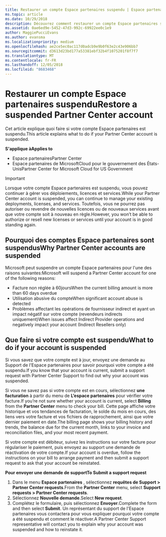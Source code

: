 ```yaml
---
title: Restaurer un compte Espace partenaires suspendu | Espace partenaires
ms.topic: article
ms.date: 10/29/2018
description: Découvrez comment restaurer un compte Espace partenaires suspendu, pourquoi un compte peut être suspendu et comment utiliser votre compte pendant la suspension.
ms.assetid: 0ae6ed9e-5452-47d3-992c-69922ee0c1e9
author: MaggiePucciEvans
ms.author: evansma
ms.localizationpriority: medium
ms.openlocfilehash: ae2ce5ec0ac117d0adcb9e9b0f63e2c43e906bb7
ms.sourcegitcommit: d3613d23bd177a53381ebf32b4f1075201f8f7f7
ms.translationtype: MT
ms.contentlocale: fr-FR
ms.lasthandoff: 12/05/2018
ms.locfileid: "8683468"
---
```

# <a name="restore-a-suspended-partner-center-account"></a><span data-ttu-id="51c87-103">Restaurer un compte Espace partenaires suspendu</span><span class="sxs-lookup"><span data-stu-id="51c87-103">Restore a suspended Partner Center account</span></span>

<span data-ttu-id="51c87-104">Cet article explique quoi faire si votre compte Espace partenaires est suspendu.</span><span class="sxs-lookup"><span data-stu-id="51c87-104">This article explains what to do if your Partner Center account is suspended.</span></span>

**<span data-ttu-id="51c87-105">S'applique à</span><span class="sxs-lookup"><span data-stu-id="51c87-105">Applies to</span></span>**

-  <span data-ttu-id="51c87-106">Espace partenaires</span><span class="sxs-lookup"><span data-stu-id="51c87-106">Partner Center</span></span>
-  <span data-ttu-id="51c87-107">Espace partenaires de MicrosoftCloud pour le gouvernement des États-Unis</span><span class="sxs-lookup"><span data-stu-id="51c87-107">Partner Center for Microsoft Cloud for US Government</span></span>


> [!IMPORTANT]  
> <span data-ttu-id="51c87-108">Lorsque votre compte Espace partenaires est suspendu, vous pouvez continuer à gérer vos déploiements, licences et services.</span><span class="sxs-lookup"><span data-stu-id="51c87-108">While your Partner Center account is suspended, you can continue to manage your existing deployments, licenses, and services.</span></span> <span data-ttu-id="51c87-109">Toutefois, vous ne pourrez pas autoriser ou revendre de nouvelles licences ou de nouveaux services avant que votre compte soit à nouveau en règle.</span><span class="sxs-lookup"><span data-stu-id="51c87-109">However, you won’t be able to authorize or resell new licenses or services until your account is in good standing again.</span></span>

## <a name="why-partner-center-accounts-are-suspended"></a><span data-ttu-id="51c87-110">Pourquoi des comptes Espace partenaires sont suspendus</span><span class="sxs-lookup"><span data-stu-id="51c87-110">Why Partner Center accounts are suspended</span></span>

<span data-ttu-id="51c87-111">Microsoft peut suspendre un compte Espace partenaires pour l'une des raisons suivantes:</span><span class="sxs-lookup"><span data-stu-id="51c87-111">Microsoft will suspend a Partner Center account for one of the following reasons:</span></span>

- <span data-ttu-id="51c87-112">Facture non réglée à 60jours</span><span class="sxs-lookup"><span data-stu-id="51c87-112">When the current billing amount is more than 60 days overdue</span></span> 
- <span data-ttu-id="51c87-113">Utilisation abusive du compte</span><span class="sxs-lookup"><span data-stu-id="51c87-113">When significant account abuse is detected</span></span>
- <span data-ttu-id="51c87-114">Problèmes affectant les opérations de fournisseur indirect et ayant un impact négatif sur votre compte (revendeurs indirects uniquement)</span><span class="sxs-lookup"><span data-stu-id="51c87-114">When issues affect Indirect Provider operations and negatively impact your account (Indirect Resellers only)</span></span>

## <a name="what-to-do-if-your-account-is-suspended"></a><span data-ttu-id="51c87-115">Que faire si votre compte est suspendu</span><span class="sxs-lookup"><span data-stu-id="51c87-115">What to do if your account is suspended</span></span>

<span data-ttu-id="51c87-116">Si vous savez que votre compte est à jour, envoyez une demande au Support de l'Espace partenaires pour savoir pourquoi votre compte a été suspendu.</span><span class="sxs-lookup"><span data-stu-id="51c87-116">If you know that your account is current, submit a support request with Partner Center Support to find out why your account was suspended.</span></span> 

<span data-ttu-id="51c87-117">Si vous ne savez pas si votre compte est en cours, sélectionnez **une facturation** à partir du menu de **L’espace partenaires** pour vérifier votre facture.</span><span class="sxs-lookup"><span data-stu-id="51c87-117">If you’re not sure whether your account is current, select **Billing** from the **Partner Center** menu to check your bill.</span></span> <span data-ttu-id="51c87-118">Cette page affiche votre historique et vos tendances de facturation, le solde du mois en cours, des liens vers votre facture et vos fichiers de rapprochement, ainsi que votre dernier paiement en date.</span><span class="sxs-lookup"><span data-stu-id="51c87-118">The billing page shows your billing history and trends, the balance due for the current month, links to your invoice and reconciliation files, and your most recent payment.</span></span>

<span data-ttu-id="51c87-119">Si votre compte est débiteur, suivez les instructions sur votre facture pour régulariser le paiement, puis envoyez au support une demande de réactivation de votre compte.</span><span class="sxs-lookup"><span data-stu-id="51c87-119">If your account is overdue, follow the instructions on your bill to arrange payment and then submit a support request to ask that your account be reinstated.</span></span> 

**<span data-ttu-id="51c87-120">Pour envoyer une demande de support</span><span class="sxs-lookup"><span data-stu-id="51c87-120">To Submit a support request</span></span>**

1.  <span data-ttu-id="51c87-121">Dans le menu **Espace partenaires** , sélectionnez **requêtes de Support > Partner Center requests**.</span><span class="sxs-lookup"><span data-stu-id="51c87-121">From the **Partner Center** menu, select **Support requests > Partner Center requests**.</span></span>
2.  <span data-ttu-id="51c87-122">Sélectionnez **Nouvelle demande**.</span><span class="sxs-lookup"><span data-stu-id="51c87-122">Select **New request**.</span></span> 
3.  <span data-ttu-id="51c87-123">Complétez le formulaire, puis sélectionnez **Envoyer**.</span><span class="sxs-lookup"><span data-stu-id="51c87-123">Complete the form and then select **Submit**.</span></span> <span data-ttu-id="51c87-124">Un représentant du support de l'Espace partenaires vous contactera pour vous expliquer pourquoi votre compte a été suspendu et comment le réactiver.</span><span class="sxs-lookup"><span data-stu-id="51c87-124">A Partner Center Support representative will contact you to explain why your account was suspended and how to reinstate it.</span></span>



